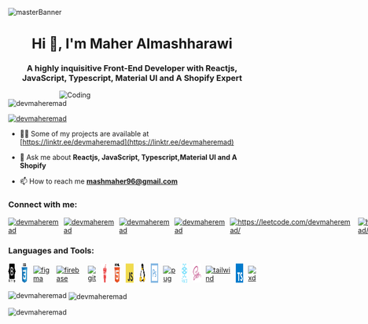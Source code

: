 ![masterBanner](https://i.ibb.co/Y3845Bb/front-end-development-doodle-concept-illustration-web-developer-creating-website-client-web-applicat.jpg)

<h1 align="center">Hi 👋, I'm Maher Almashharawi</h1>
<h3 align="center">A highly inquisitive Front-End Developer with Reactjs, JavaScript, Typescript, Material UI and A Shopify Expert</h3>
<img align="right" alt="Coding" width="400" src="https://camo.githubusercontent.com/5ddf73ad3a205111cf8c686f687fc216c2946a75005718c8da5b837ad9de78c9/68747470733a2f2f7468756d62732e6766796361742e636f6d2f4576696c4e657874446576696c666973682d736d616c6c2e676966">

<p align="left"> <img src="https://komarev.com/ghpvc/?username=devmaheremad&label=Profile%20views&color=0e75b6&style=flat" alt="devmaheremad" /> </p>

<p align="left"> <a href="https://twitter.com/devmaheremad" target="blank"><img src="https://img.shields.io/twitter/follow/devmaheremad?logo=twitter&style=for-the-badge" alt="devmaheremad" /></a> </p>

- 👨‍💻 Some of my projects are available at [https://linktr.ee/devmaheremad](https://linktr.ee/devmaheremad)

- 💬 Ask me about **Reactjs, JavaScript, Typescript,Material UI and A Shopify**

- 📫 How to reach me **mashmaher96@gmail.com**

<h3 align="left">Connect with me:</h3>
<p align="left" style="gap: 10px;display: flex;align-items: center;">
<a href="https://drive.google.com/file/d/1napFFbqAMcCwnl64eITyNO4MDmiYKTfP/view" target="blank"><img align="center" src="https://cdn-icons-png.flaticon.com/512/3137/3137864.png" alt="devmaheremad" height="40" width="40" /></a>
<a href="https://devmaheremad.netlify.app/" target="blank"><img align="center" src="https://cdn-icons-png.flaticon.com/512/3059/3059997.png" alt="devmaheremad" height="40" width="40" /></a>
<a href="https://api.whatsapp.com/send?phone=970599823829" target="blank"><img align="center" src="https://cdn-icons-png.flaticon.com/512/2954/2954123.png" alt="devmaheremad" height="40" width="40" /></a>
<a href="https://linkedin.com/in/devmaheremad" target="blank"><img align="center" src="https://raw.githubusercontent.com/rahuldkjain/github-profile-readme-generator/master/src/images/icons/Social/linked-in-alt.svg" alt="devmaheremad" height="40" width="40" /></a>
<a href="https://www.codewars.com/users/devmaheremad" target="blank"><img align="center" src="https://www.codewars.com/packs/assets/logo.61192cf7.svg" alt="https://leetcode.com/devmaheremad/" height="40" width="40" /></a>
<a href="https://leetcode.com/devmaheremad/" target="blank"><img align="center" src="https://raw.githubusercontent.com/rahuldkjain/github-profile-readme-generator/master/src/images/icons/Social/leet-code.svg" alt="https://leetcode.com/devmaheremad/" height="40" width="40" /></a>
<a href="https://twitter.com/devmaheremad" target="blank"><img align="center" src="https://raw.githubusercontent.com/rahuldkjain/github-profile-readme-generator/master/src/images/icons/Social/twitter.svg" alt="devmaheremad" height="40" width="40" /></a>
</p>

<h3 align="left">Languages and Tools:</h3>
<p align="left" style="gap: 10px;display: flex;align-items: center;"> 
<a href="https://getbootstrap.com" target="_blank" rel="noreferrer"> <img src="https://raw.githubusercontent.com/devicons/devicon/master/icons/bootstrap/bootstrap-plain-wordmark.svg" alt="bootstrap" width="40" height="40"/> </a> <a href="https://www.w3schools.com/css/" target="_blank" rel="noreferrer"> <img src="https://raw.githubusercontent.com/devicons/devicon/master/icons/css3/css3-original-wordmark.svg" alt="css3" width="40" height="40"/> </a> <a href="https://www.figma.com/" target="_blank" rel="noreferrer"> <img src="https://www.vectorlogo.zone/logos/figma/figma-icon.svg" alt="figma" width="40" height="40"/> </a> <a href="https://firebase.google.com/" target="_blank" rel="noreferrer"> <img src="https://www.vectorlogo.zone/logos/firebase/firebase-icon.svg" alt="firebase" width="40" height="40"/> </a> <a href="https://git-scm.com/" target="_blank" rel="noreferrer"> <img src="https://www.vectorlogo.zone/logos/git-scm/git-scm-icon.svg" alt="git" width="40" height="40"/> </a> <a href="https://gulpjs.com" target="_blank" rel="noreferrer"> <img src="https://raw.githubusercontent.com/devicons/devicon/master/icons/gulp/gulp-plain.svg" alt="gulp" width="40" height="40"/> </a> <a href="https://www.w3.org/html/" target="_blank" rel="noreferrer"> <img src="https://raw.githubusercontent.com/devicons/devicon/master/icons/html5/html5-original-wordmark.svg" alt="html5" width="40" height="40"/> </a> <a href="https://developer.mozilla.org/en-US/docs/Web/JavaScript" target="_blank" rel="noreferrer"> <img src="https://raw.githubusercontent.com/devicons/devicon/master/icons/javascript/javascript-original.svg" alt="javascript" width="40" height="40"/> </a> <a href="https://www.linux.org/" target="_blank" rel="noreferrer"> <img src="https://raw.githubusercontent.com/devicons/devicon/master/icons/linux/linux-original.svg" alt="linux" width="40" height="40"/> </a> <a href="https://www.photoshop.com/en" target="_blank" rel="noreferrer"> <img src="https://raw.githubusercontent.com/devicons/devicon/master/icons/photoshop/photoshop-line.svg" alt="photoshop" width="40" height="40"/> </a> <a href="https://pugjs.org" target="_blank" rel="noreferrer"> <img src="https://cdn.worldvectorlogo.com/logos/pug.svg" alt="pug" width="40" height="40"/> </a> <a href="https://reactjs.org/" target="_blank" rel="noreferrer"> <img src="https://raw.githubusercontent.com/devicons/devicon/master/icons/react/react-original-wordmark.svg" alt="react" width="40" height="40"/> </a> <a href="https://sass-lang.com" target="_blank" rel="noreferrer"> <img src="https://raw.githubusercontent.com/devicons/devicon/master/icons/sass/sass-original.svg" alt="sass" width="40" height="40"/> </a> <a href="https://tailwindcss.com/" target="_blank" rel="noreferrer"> <img src="https://www.vectorlogo.zone/logos/tailwindcss/tailwindcss-icon.svg" alt="tailwind" width="40" height="40"/> </a> <a href="https://www.typescriptlang.org/" target="_blank" rel="noreferrer"> <img src="https://raw.githubusercontent.com/devicons/devicon/master/icons/typescript/typescript-original.svg" alt="typescript" width="40" height="40"/> </a> <a href="https://www.adobe.com/products/xd.html" target="_blank" rel="noreferrer"> <img src="https://cdn.worldvectorlogo.com/logos/adobe-xd.svg" alt="xd" width="40" height="40"/> </a> </p>

<p><img align="left" src="https://github-readme-stats.vercel.app/api/top-langs?username=devmaheremad&show_icons=true&locale=en&layout=compact" alt="devmaheremad" /></p>

<p>&nbsp;<img align="center" src="https://github-readme-stats.vercel.app/api?username=devmaheremad&show_icons=true&locale=en" alt="devmaheremad" /></p>

<p><img align="center" src="https://github-readme-streak-stats.herokuapp.com/?user=devmaheremad&" alt="devmaheremad" /></p>
